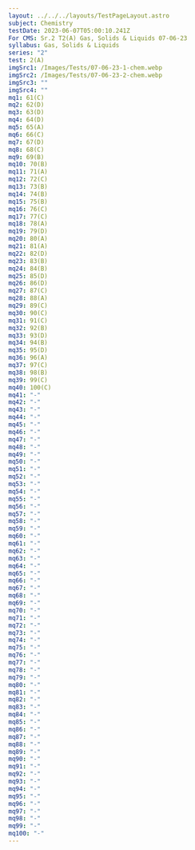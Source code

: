 ```yaml
---
layout: ../../../layouts/TestPageLayout.astro
subject: Chemistry
testDate: 2023-06-07T05:00:10.241Z
For CMS: Sr.2 T2(A) Gas, Solids & Liquids 07-06-23
syllabus: Gas, Solids & Liquids
series: "2"
test: 2(A)
imgSrc1: /Images/Tests/07-06-23-1-chem.webp
imgSrc2: /Images/Tests/07-06-23-2-chem.webp
imgSrc3: ""
imgSrc4: ""
mq1: 61(C)
mq2: 62(D)
mq3: 63(D)
mq4: 64(D)
mq5: 65(A)
mq6: 66(C)
mq7: 67(D)
mq8: 68(C)
mq9: 69(B)
mq10: 70(B)
mq11: 71(A)
mq12: 72(C)
mq13: 73(B)
mq14: 74(B)
mq15: 75(B)
mq16: 76(C)
mq17: 77(C)
mq18: 78(A)
mq19: 79(D)
mq20: 80(A)
mq21: 81(A)
mq22: 82(D)
mq23: 83(B)
mq24: 84(B)
mq25: 85(D)
mq26: 86(D)
mq27: 87(C)
mq28: 88(A)
mq29: 89(C)
mq30: 90(C)
mq31: 91(C)
mq32: 92(B)
mq33: 93(D)
mq34: 94(B)
mq35: 95(D)
mq36: 96(A)
mq37: 97(C)
mq38: 98(B)
mq39: 99(C)
mq40: 100(C)
mq41: "-"
mq42: "-"
mq43: "-"
mq44: "-"
mq45: "-"
mq46: "-"
mq47: "-"
mq48: "-"
mq49: "-"
mq50: "-"
mq51: "-"
mq52: "-"
mq53: "-"
mq54: "-"
mq55: "-"
mq56: "-"
mq57: "-"
mq58: "-"
mq59: "-"
mq60: "-"
mq61: "-"
mq62: "-"
mq63: "-"
mq64: "-"
mq65: "-"
mq66: "-"
mq67: "-"
mq68: "-"
mq69: "-"
mq70: "-"
mq71: "-"
mq72: "-"
mq73: "-"
mq74: "-"
mq75: "-"
mq76: "-"
mq77: "-"
mq78: "-"
mq79: "-"
mq80: "-"
mq81: "-"
mq82: "-"
mq83: "-"
mq84: "-"
mq85: "-"
mq86: "-"
mq87: "-"
mq88: "-"
mq89: "-"
mq90: "-"
mq91: "-"
mq92: "-"
mq93: "-"
mq94: "-"
mq95: "-"
mq96: "-"
mq97: "-"
mq98: "-"
mq99: "-"
mq100: "-"
---
```

